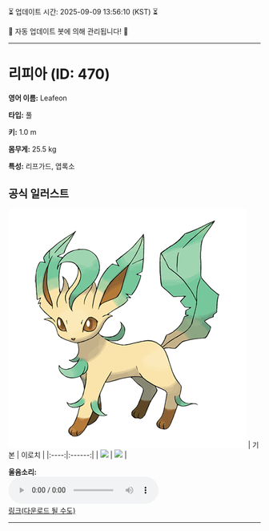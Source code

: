 
⏳ 업데이트 시간: 2025-09-09 13:56:10 (KST) ⏳

🤖 자동 업데이트 봇에 의해 관리됩니다! 🤖

---

# 리피아 (ID: 470)
**영어 이름:** Leafeon

**타입:** 풀

**키:** 1.0 m

**몸무게:** 25.5 kg

**특성:** 리프가드, 엽록소

## 공식 일러스트
![](https://raw.githubusercontent.com/PokeAPI/sprites/master/sprites/pokemon/other/official-artwork/470.png)
| 기본 | 이로치 |
|:----:|:------:|
| <img src="http://play.pokemonshowdown.com/sprites/ani/leafeon.gif" width="200"> | <img src="http://play.pokemonshowdown.com/sprites/ani-shiny/leafeon.gif" width="200"> |

**울음소리:**<br><audio controls src="https://raw.githubusercontent.com/PokeAPI/cries/main/cries/pokemon/latest/470.ogg"></audio><br> [링크(다운로드 될 수도)](https://raw.githubusercontent.com/PokeAPI/cries/main/cries/pokemon/latest/470.ogg)


---
